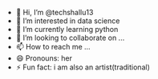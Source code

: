 - 👋 Hi, I’m @techshallu13
- 👀 I’m interested in data science 
- 🌱 I’m currently learning python
- 💞️ I’m looking to collaborate on ...
- 📫 How to reach me ...
- 😄 Pronouns: her
- ⚡ Fun fact: i am also an artist(traditional)

<!---
techshallu13/techshallu13 is a ✨ special ✨ repository because its `README.md` (this file) appears on your GitHub profile.
You can click the Preview link to take a look at your changes.
--->

